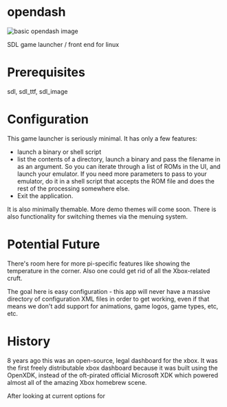 opendash
========

![basic opendash image](https://f.cloud.github.com/assets/699550/1893137/55c8432e-7a70-11e3-84f5-6d01b6784588.png)

SDL game launcher / front end for linux

Prerequisites
=============

sdl, sdl_ttf, sdl_image

Configuration
=============

This game launcher is seriously minimal.  It has only a few features:

- launch a binary or shell script
- list the contents of a directory, launch a binary and pass the filename in as an argument.  So you can iterate through a list of ROMs in the UI, and launch your emulator.  If you need more parameters to pass to your emulator, do it in a shell script that accepts the ROM file and does the rest of the processing somewhere else.
- Exit the application.

It is also minimally themable.  More demo themes will come soon.  There is also functionality for switching themes via the menuing system.

Potential Future
================

There's room here for more pi-specific features like showing the temperature in the corner.  Also one could get rid of all the Xbox-related cruft.

The goal here is easy configuration - this app will never have a massive directory of configuration XML files in order to get working, even if that means we don't add support for animations, game logos, game types, etc, etc.

History
=======

8 years ago this was an open-source, legal dashboard for the xbox.  It was the first freely distributable xbox dashboard because it was built using the OpenXDK, instead of the oft-pirated official Microsoft XDK which powered almost all of the amazing Xbox homebrew scene.

After looking at current options for

